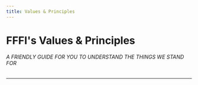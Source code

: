 ```yaml
---
title: Values & Principles
---
```

# FFFI's Values & Principles

###### A FRIENDLY GUIDE FOR YOU TO UNDERSTAND THE THINGS WE STAND FOR

- - -